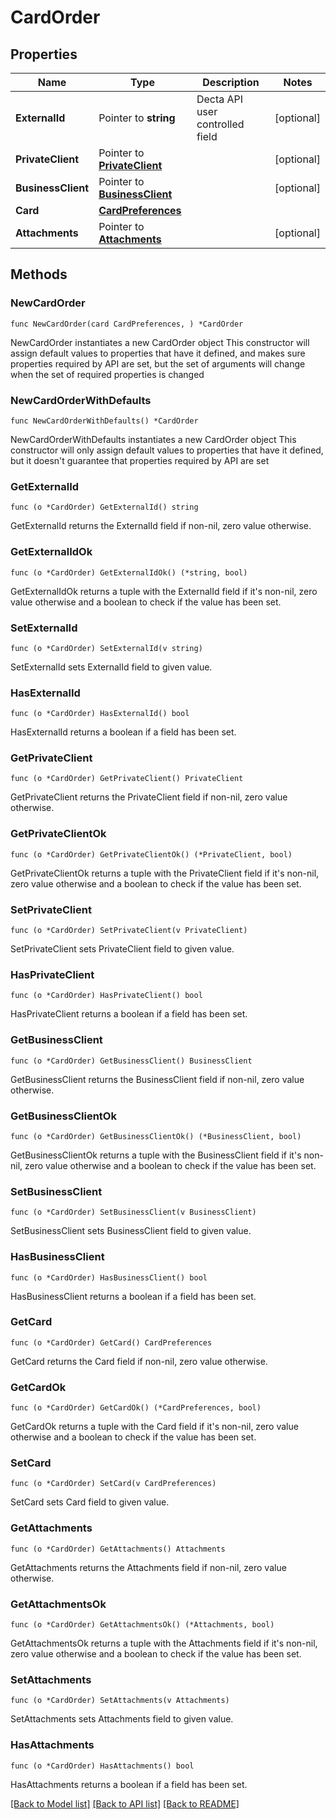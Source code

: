 # CardOrder

## Properties

Name | Type | Description | Notes
------------ | ------------- | ------------- | -------------
**ExternalId** | Pointer to **string** | Decta API user controlled field | [optional] 
**PrivateClient** | Pointer to [**PrivateClient**](PrivateClient.md) |  | [optional] 
**BusinessClient** | Pointer to [**BusinessClient**](BusinessClient.md) |  | [optional] 
**Card** | [**CardPreferences**](CardPreferences.md) |  | 
**Attachments** | Pointer to [**Attachments**](Attachments.md) |  | [optional] 

## Methods

### NewCardOrder

`func NewCardOrder(card CardPreferences, ) *CardOrder`

NewCardOrder instantiates a new CardOrder object
This constructor will assign default values to properties that have it defined,
and makes sure properties required by API are set, but the set of arguments
will change when the set of required properties is changed

### NewCardOrderWithDefaults

`func NewCardOrderWithDefaults() *CardOrder`

NewCardOrderWithDefaults instantiates a new CardOrder object
This constructor will only assign default values to properties that have it defined,
but it doesn't guarantee that properties required by API are set

### GetExternalId

`func (o *CardOrder) GetExternalId() string`

GetExternalId returns the ExternalId field if non-nil, zero value otherwise.

### GetExternalIdOk

`func (o *CardOrder) GetExternalIdOk() (*string, bool)`

GetExternalIdOk returns a tuple with the ExternalId field if it's non-nil, zero value otherwise
and a boolean to check if the value has been set.

### SetExternalId

`func (o *CardOrder) SetExternalId(v string)`

SetExternalId sets ExternalId field to given value.

### HasExternalId

`func (o *CardOrder) HasExternalId() bool`

HasExternalId returns a boolean if a field has been set.

### GetPrivateClient

`func (o *CardOrder) GetPrivateClient() PrivateClient`

GetPrivateClient returns the PrivateClient field if non-nil, zero value otherwise.

### GetPrivateClientOk

`func (o *CardOrder) GetPrivateClientOk() (*PrivateClient, bool)`

GetPrivateClientOk returns a tuple with the PrivateClient field if it's non-nil, zero value otherwise
and a boolean to check if the value has been set.

### SetPrivateClient

`func (o *CardOrder) SetPrivateClient(v PrivateClient)`

SetPrivateClient sets PrivateClient field to given value.

### HasPrivateClient

`func (o *CardOrder) HasPrivateClient() bool`

HasPrivateClient returns a boolean if a field has been set.

### GetBusinessClient

`func (o *CardOrder) GetBusinessClient() BusinessClient`

GetBusinessClient returns the BusinessClient field if non-nil, zero value otherwise.

### GetBusinessClientOk

`func (o *CardOrder) GetBusinessClientOk() (*BusinessClient, bool)`

GetBusinessClientOk returns a tuple with the BusinessClient field if it's non-nil, zero value otherwise
and a boolean to check if the value has been set.

### SetBusinessClient

`func (o *CardOrder) SetBusinessClient(v BusinessClient)`

SetBusinessClient sets BusinessClient field to given value.

### HasBusinessClient

`func (o *CardOrder) HasBusinessClient() bool`

HasBusinessClient returns a boolean if a field has been set.

### GetCard

`func (o *CardOrder) GetCard() CardPreferences`

GetCard returns the Card field if non-nil, zero value otherwise.

### GetCardOk

`func (o *CardOrder) GetCardOk() (*CardPreferences, bool)`

GetCardOk returns a tuple with the Card field if it's non-nil, zero value otherwise
and a boolean to check if the value has been set.

### SetCard

`func (o *CardOrder) SetCard(v CardPreferences)`

SetCard sets Card field to given value.


### GetAttachments

`func (o *CardOrder) GetAttachments() Attachments`

GetAttachments returns the Attachments field if non-nil, zero value otherwise.

### GetAttachmentsOk

`func (o *CardOrder) GetAttachmentsOk() (*Attachments, bool)`

GetAttachmentsOk returns a tuple with the Attachments field if it's non-nil, zero value otherwise
and a boolean to check if the value has been set.

### SetAttachments

`func (o *CardOrder) SetAttachments(v Attachments)`

SetAttachments sets Attachments field to given value.

### HasAttachments

`func (o *CardOrder) HasAttachments() bool`

HasAttachments returns a boolean if a field has been set.


[[Back to Model list]](../README.md#documentation-for-models) [[Back to API list]](../README.md#documentation-for-api-endpoints) [[Back to README]](../README.md)


